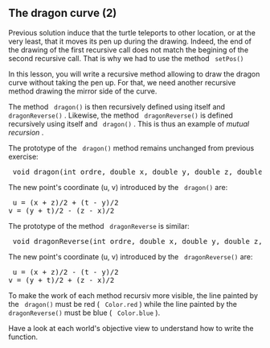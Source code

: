 
## The dragon curve (2) ##

Previous solution induce that the turtle teleports to other location, or at
the very least, that it moves its pen up during the drawing. Indeed, the end
of the drawing of the first recursive call does not match the begining of
the second recursive call. That is why we had to use the method ` setPos()`

In this lesson, you will write a recursive method allowing to draw the
dragon curve without taking the pen up. For that, we need another recursive
method drawing the mirror side of the curve.

The method ` dragon()` is then recursively defined using itself
and ` dragonReverse()` . Likewise, the method ` dragonReverse()` is defined recursively using itself and ` dragon()` . This is thus an example of *mutual recursion* .

The prototype of the ` dragon()` method remains unchanged from
previous exercise: 
<pre> void dragon(int ordre, double x, double y, double z, double t)</pre>
The new point's coordinate (u, v) introduced by the ` dragon()` are: 
<pre> u = (x + z)/2 + (t - y)/2
v = (y + t)/2 - (z - x)/2</pre>

The prototype of the method ` dragonReverse` is similar: 
<pre> void dragonReverse(int ordre, double x, double y, double z, double t)</pre>
The new point's coordinate (u, v) introduced by the ` dragonReverse()` are: 
<pre> u = (x + z)/2 - (t - y)/2
v = (y + t)/2 + (z - x)/2</pre>

To make the work of each method recursiv more visible, the line painted by
the ` dragon()` must be red ( ` Color.red` ) while the
line painted by the ` dragonReverse()` must be blue
( ` Color.blue` ).

Have a look at each world's objective view to understand how to write the
function.

